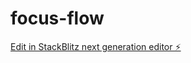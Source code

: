 # focus-flow

[Edit in StackBlitz next generation editor ⚡️](https://stackblitz.com/~/github.com/Sheriff-Oladimeji/focus-flow)